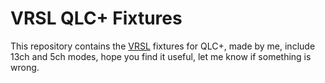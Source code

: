 # VRSL QLC+ Fixtures
This repository contains the [VRSL](https://github.com/AcChosen/VR-Stage-Lighting) fixtures for QLC+, made by me, include 13ch and 5ch modes, hope you find it useful, let me know if something is wrong.
